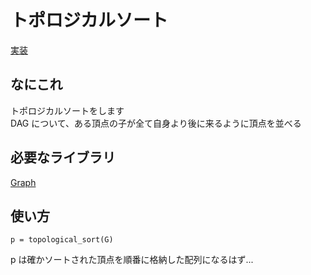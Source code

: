 # トポロジカルソート
[実装](https://github.com/Oxojo/Oxojo-Library/blob/main/Graph/topological.cpp)
## なにこれ
トポロジカルソートをします<br>
DAG について、ある頂点の子が全て自身より後に来るように頂点を並べる

## 必要なライブラリ
[Graph](https://github.com/Oxojo/Oxojo-Library/blob/main/Graph/Graph.cpp)

## 使い方
```
p = topological_sort(G)
```
p は確かソートされた頂点を順番に格納した配列になるはず...
